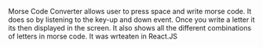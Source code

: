 Morse Code Converter allows user to press space and write morse code. It does so by listening to the key-up and down event. 
Once you write a letter it its then displayed in the screen.
It also shows all the different combinations of letters in morse code.
It was wrteaten in React.JS
